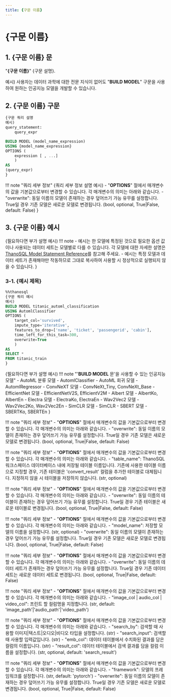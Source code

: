 ```yaml
---
title: {구문 이름}
---
```


# __{구문 이름}__

## __1. {구문 이름} 문__

"__{구문 이름}__" {구문 설명}.

예시)
사용자는 데이터 과학에 대한 전문 지식이 없어도 "__BUILD MODEL__" 구문을 사용하여 원하는 인공지능 모델을 개발할 수 있습니다.

## __2. {구문 이름} 구문__

```sql
{구문 쿼리 설명
예시)
query_statement:
    query_expr

BUILD MODEL (model_name_expression)
USING {model_name_expression}
OPTIONS (
    expression [ , ...]
    )
AS
(query_expr)
}
```

!!! note "쿼리 세부 정보"
    {쿼리 세부 정보 설명
    예시)
    - "__OPTIONS__" 절에서 매개변수의 값을 기본값으로부터 변경할 수 있습니다. 각 매개변수의 의미는 아래와 같습니다.
        - "overwrite": 동일 이름의 모델이 존재하는 경우 덮어쓰기 가능 유무를 설정합니다. True일 경우 기존 모델은 새로운 모델로 변경됩니다. (bool, optional, True|False, default: False)
    }

## __3. {구문 이름} 예시__

{필요하다면 부가 설명
예시)
!!! note
    - 예시는 한 모델에 특정된 것으로 필요한 옵션 값이나 사용되는 데이터 세트는 모델별로 다를 수 있습니다. 각 모델에 대한 자세한 설명은 [ThanoSQL Model Statement Reference](/ko/how-to_guides/reference/#thanosql-model-statement-reference)를 참고해 주세요.
    - 예시는 특정 모델과 데이터 세트가 존재해야만 작동하므로 그대로 복사하여 사용할 시 정상적으로 실행되지 않을 수 있습니다.
}

### __3-1. {예시 제목}__

```sql
%%thanosql
{구문 쿼리 예시
예시)
BUILD MODEL titanic_automl_classification
USING AutomlClassifier
OPTIONS (
    target_col='survived',
    impute_type='iterative',
    features_to_drop=['name', 'ticket', 'passengerid', 'cabin'],
    time_left_for_this_task=300,
    overwrite=True
    )
AS
SELECT *
FROM titanic_train
}
```

{필요하다면 부가 설명
예시)
!!! note "'__BUILD MODEL__ 문'을 사용할 수 있는 인공지능 모델"
    - AutoML 분류 모델 - AutomlClassifier
    - AutoML 회귀 모델 - AutomlRegressor
    - ConvNeXT 모델 - ConvNeXt_Tiny, ConvNeXt_Base
    - EfficientNet 모델 - EfficientNetV2S, EfficientV2M
    - Albert 모델 - AlbertKo, AlbertEn
    - Electra 모델 - ElectraKo, ElectraEn
    - Wav2Vec2 모델 - Wav2Vec2Ko, Wav2Vec2En
    - SimCLR 모델 - SimCLR
    - SBERT 모델 - SBERTKo, SBERTEn
}


<!-- 쿼리 세부 정보 예시 -->
<!-- BUILD, FIT -->
!!! note "쿼리 세부 정보"
    - "__OPTIONS__" 절에서 매개변수의 값을 기본값으로부터 변경할 수 있습니다. 각 매개변수의 의미는 아래와 같습니다.
        - "overwrite": 동일 이름의 모델이 존재하는 경우 덮어쓰기 가능 유무를 설정합니다. True일 경우 기존 모델은 새로운 모델로 변경됩니다. (bool, optional, True|False, default: False)

<!-- CONVERT, PREDICT -->
!!! note "쿼리 세부 정보"
    - "__OPTIONS__" 절에서 매개변수의 값을 기본값으로부터 변경할 수 있습니다. 각 매개변수의 의미는 아래와 같습니다.
        - "table_name": ThanoSQL 워크스페이스 데이터베이스 내에 저장될 테이블 이름입니다. 기존에 사용한 테이블 이름으로 지정할 경우, 기존 테이블은 'convert_result' 컬럼을 추가한 테이블로 대체됩니다. 지정하지 않을 시 테이블을 저장하지 않습니다. (str, optional)

<!-- COPY -->
!!! note "쿼리 세부 정보"
    - "__OPTIONS__" 절에서 매개변수의 값을 기본값으로부터 변경할 수 있습니다. 각 매개변수의 의미는 아래와 같습니다.
        - "overwrite": 동일 이름의 테이블이 존재하는 경우 덮어쓰기 가능 유무를 설정합니다. True일 경우 기존 테이블은 새로운 테이블로 변경됩니다. (bool, optional, True|False, default: False)

<!-- GET -->
!!! note "쿼리 세부 정보"
    - "__OPTIONS__" 절에서 매개변수의 값을 기본값으로부터 변경할 수 있습니다. 각 매개변수의 의미는 아래와 같습니다.
        - "model_name": 저장할 모델의 이름을 설정합니다. (str, optional)
        - "overwrite": 동일 이름의 모델이 존재하는 경우 덮어쓰기 가능 유무를 설정합니다. True일 경우 기존 모델은 새로운 모델로 변경됩니다. (bool, optional, True|False, default: False)

!!! note "쿼리 세부 정보"
    - "__OPTIONS__" 절에서 매개변수의 값을 기본값으로부터 변경할 수 있습니다. 각 매개변수의 의미는 아래와 같습니다.
        - "overwrite": 동일 이름의 데이터 세트가 존재하는 경우 덮어쓰기 가능 유무를 설정합니다. True일 경우 기존 데이터 세트는 새로운 데이터 세트로 변경됩니다. (bool, optional, True|False, default: False)

<!-- PRINT -->
!!! note "쿼리 세부 정보"
    - "__OPTIONS__" 절에서 매개변수의 값을 기본값으로부터 변경할 수 있습니다. 각 매개변수의 의미는 아래와 같습니다.
        - "image_col | audio_col | video_col": 프린트 할 컬럼명을 지정합니다. (str, default: 'image_path'|'audio_path'|'video_path')

<!-- SEARCH -->
!!! note "쿼리 세부 정보"
    - "__OPTIONS__" 절에서 매개변수의 값을 기본값으로부터 변경할 수 있습니다. 각 매개변수의 의미는 아래와 같습니다.
        - "search_by": 검색할 때 사용할 이미지|텍스트|오디오|비디오 타입을 설정합니다. (str)
        - "search_input": 검색할 때 사용할 입력값입니다. (str)
        - "emb_col": 데이터 테이블에서 수치화된 결과를 담은 컬럼의 이름입니다. (str)
        - "result_col": 데이터 테이블에서 검색 결과를 담을 컬럼 이름을 설정합니다. (str, optional, default: 'search_result')

<!-- UPLOAD MODEL -->
!!! note "쿼리 세부 정보"
    - "__OPTIONS__" 절에서 매개변수의 값을 기본값으로부터 변경할 수 있습니다. 각 매개변수의 의미는 아래와 같습니다.
        - "framework": 모델의 프레임워크를 설정합니다. (str, default: 'pytorch')
        - "overwrite": 동일 이름의 모델이 존재하는 경우 덮어쓰기 가능 유무를 설정합니다. True일 경우 기존 모델은 새로운 모델로 변경됩니다. (bool, optional, True|False, default: False)